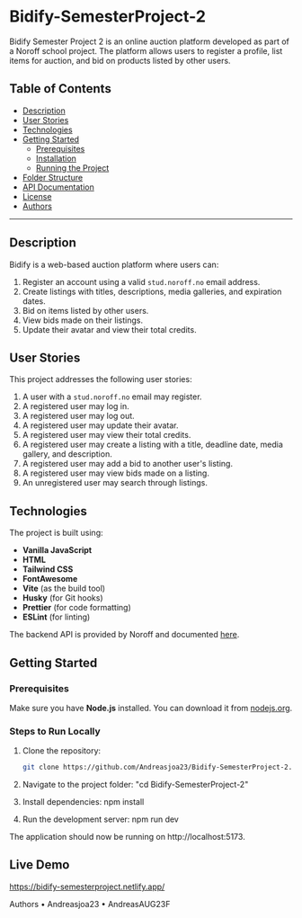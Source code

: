 # Bidify-SemesterProject-2

Bidify Semester Project 2 is an online auction platform developed as part of a Noroff school project. The platform allows users to register a profile, list items for auction, and bid on products listed by other users.

## Table of Contents

- [Description](#description)
- [User Stories](#user-stories)
- [Technologies](#technologies)
- [Getting Started](#getting-started)
  - [Prerequisites](#prerequisites)
  - [Installation](#installation)
  - [Running the Project](#running-the-project)
- [Folder Structure](#folder-structure)
- [API Documentation](#api-documentation)
- [License](#license)
- [Authors](#authors)

---

## Description

Bidify is a web-based auction platform where users can:

1. Register an account using a valid `stud.noroff.no` email address.
2. Create listings with titles, descriptions, media galleries, and expiration dates.
3. Bid on items listed by other users.
4. View bids made on their listings.
5. Update their avatar and view their total credits.

## User Stories

This project addresses the following user stories:

1. A user with a `stud.noroff.no` email may register.
2. A registered user may log in.
3. A registered user may log out.
4. A registered user may update their avatar.
5. A registered user may view their total credits.
6. A registered user may create a listing with a title, deadline date, media gallery, and description.
7. A registered user may add a bid to another user's listing.
8. A registered user may view bids made on a listing.
9. An unregistered user may search through listings.

## Technologies

The project is built using:

- **Vanilla JavaScript**
- **HTML**
- **Tailwind CSS**
- **FontAwesome**
- **Vite** (as the build tool)
- **Husky** (for Git hooks)
- **Prettier** (for code formatting)
- **ESLint** (for linting)

The backend API is provided by Noroff and documented [here](https://docs.noroff.dev/docs/v2/auction-house/listings).

## Getting Started

### Prerequisites

Make sure you have **Node.js** installed. You can download it from [nodejs.org](https://nodejs.org/).

### Steps to Run Locally

1. Clone the repository:

   ```bash
   git clone https://github.com/Andreasjoa23/Bidify-SemesterProject-2.git

   ```

2. Navigate to the project folder:
   "cd Bidify-SemesterProject-2"

3. Install dependencies:
   npm install

4. Run the development server:
   npm run dev

The application should now be running on http://localhost:5173.

## Live Demo

https://bidify-semesterproject.netlify.app/

Authors
• Andreasjoa23
• AndreasAUG23F
